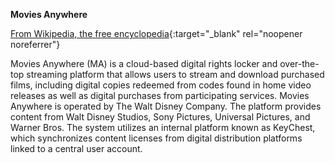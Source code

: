 <!-- markdownlint-disable MD041-->
**Movies Anywhere**<br>

[From Wikipedia, the free encyclopedia](https://en.wikipedia.org/wiki/Movies_Anywhere){:target="\_blank" rel="noopener noreferrer"}

Movies Anywhere (MA) is a cloud-based digital rights locker and over-the-top streaming platform that allows users to stream and download purchased films, including digital copies redeemed from codes found in home video releases as well as digital purchases from participating services. Movies Anywhere is operated by The Walt Disney Company. The platform provides content from Walt Disney Studios, Sony Pictures, Universal Pictures, and Warner Bros. The system utilizes an internal platform known as KeyChest, which synchronizes content licenses from digital distribution platforms linked to a central user account.
<!-- markdownlint-enable MD041-->
